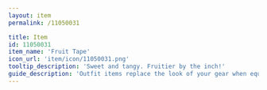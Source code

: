 ```yaml
---
layout: item
permalink: /11050031

title: Item
id: 11050031
item_name: 'Fruit Tape'
icon_url: 'item/icon/11050031.png'
tooltip_description: 'Sweet and tangy. Fruitier by the inch!'
guide_description: 'Outfit items replace the look of your gear when equipped.'
---
```

